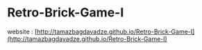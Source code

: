# Retro-Brick-Game-I

website : [http://tamazbagdavadze.github.io/Retro-Brick-Game-I](http://tamazbagdavadze.github.io/Retro-Brick-Game-I)
